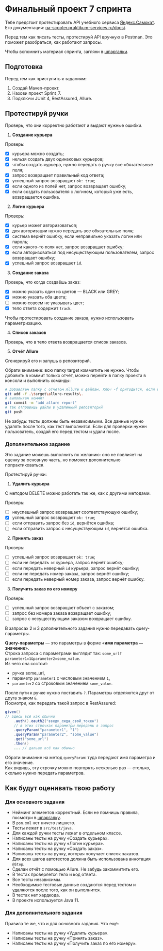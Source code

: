 # Финальный проект 7 спринта
Тебе предстоит протестировать API учебного сервиса [Яндекс.Самокат](https://qa-scooter.praktikum-services.ru/). Его документация: [qa-scooter.praktikum-services.ru/docs/]().

Перед тем как писать тесты, протестируй API вручную в Postman. Это поможет разобраться, как работают запросы.

Чтобы вспомнить материал спринта, загляни в [шпаргалки](https://praktikum.notion.site/API-9229b699ce7041e38a4f03ea7a777e81).

## Подготовка
Перед тем как приступить к заданиям:
1. Создай Maven-проект.
2. Назови проект Sprint_7.
3. Подключи JUnit 4, RestAssured, Allure.

## Протестируй ручки
Проверь, что они корректно работают и выдают нужные ошибки.
1. **Создание курьера**

Проверь:
- [x] курьера можно создать;
- [x] нельзя создать двух одинаковых курьеров;
- [x] чтобы создать курьера, нужно передать в ручку все обязательные поля;
- [x] запрос возвращает правильный код ответа;
- [x] успешный запрос возвращает `ok: true`;
- [x] если одного из полей нет, запрос возвращает ошибку;
- [x] если создать пользователя с логином, который уже есть, возвращается ошибка.

2. **Логин курьера**

Проверь:
- [x] курьер может авторизоваться;
- [x] для авторизации нужно передать все обязательные поля;
- [x] система вернёт ошибку, если неправильно указать логин или пароль;
- [x] если какого-то поля нет, запрос возвращает ошибку;
- [x] если авторизоваться под несуществующим пользователем, запрос возвращает ошибку;
- [x] успешный запрос возвращает `id`.

3. **Создание заказа**

Проверь, что когда создаёшь заказ:
- [x] можно указать один из цветов — BLACK или GREY;
- [x] можно указать оба цвета;
- [ ] можно совсем не указывать цвет;
- [x] тело ответа содержит `track`.

Чтобы протестировать создание заказа, нужно использовать параметризацию.

4. **Список заказов**

Проверь, что в тело ответа возвращается список заказов.

5. **Отчёт Allure**

Сгенерируй его и запушь в репозиторий.

Обрати внимание: всю папку target коммитить не нужно. Чтобы добавить в коммит только отчёт, можно перейти в папку проекта в консоли и выполнить команды:
```BASH
# добавляем папку с отчётом Allure к файлам. Ключ -f пригодится, если папка target указана в .gitignore
git add -f .\target\allure-results\.
# выполняем коммит
git commit -m "add allure report"
# так отправишь файлы в удалённый репозиторий
git push
```
Не забудь: тесты должны быть независимыми. Все данные нужно удалять после того, как тест выполнится. Если для проверки нужен пользователь, создай его перед тестом и удали после.

### **Дополнительное задание**
Это задание можешь выполнить по желанию: оно не повлияет на оценку за основную часть, но поможет дополнительно попрактиковаться.

Протестируй ручки:
1. **Удалить курьера**

С методом DELETE можно работать так же, как с другими методами.

Проверь:
- [ ] неуспешный запрос возвращает соответствующую ошибку;
- [x] успешный запрос возвращает `ok: true`;
- [ ] если отправить запрос без `id`, вернётся ошибка;
- [ ] если отправить запрос с несуществующим `id`, вернётся ошибка.

2. **Принять заказ**

Проверь:
- [ ] успешный запрос возвращает `ok: true`;
- [ ] если не передать `id` курьера, запрос вернёт ошибку;
- [ ] если передать неверный `id` курьера, запрос вернёт ошибку;
- [ ] если не передать номер заказа, запрос вернёт ошибку;
- [ ] если передать неверный номер заказа, запрос вернёт ошибку.

3. **Получить заказ по его номеру**

Проверь:
- [ ] успешный запрос возвращает объект с заказом;
- [ ] запрос без номера заказа возвращает ошибку;
- [ ] запрос с несуществующим заказом возвращает ошибку.

В запросах 2 и 3 дополнительного задания нужно передавать query-параметры.

**Query-параметры** — это параметры в форме «**имя параметра — значение**».\
Строка запроса с параметрами выглядит так: `some_url?parameter1=1&parameter2=some_value`.\
Из чего она состоит:
* ручка some_url,
* параметр `parameter1` с числовым значением `1`,
* `parameter2` со строковым значением `some_value`.

После пути к ручке нужно поставить `?`. Параметры отделяются друг от друга знаком `&`.\
Посмотри, как передать такой запрос в RestAssured:
```JAVA
given()
// здесь всё как обычно
    .auth().oauth2("введи_сюда_свой_токен")
    // в этих строчках параметры переданы в запрос
    .queryParam("parameter1", "1")
    .queryParam("parameter2", "some_value")
    .get("some_url")
    .then() 
    ... // дальше всё как обычно
```
Обрати внимание на метод `queryParam`: туда передают имя параметра и его значение.\
Как видишь, эту строчку можно повторять несколько раз — столько, сколько нужно передать параметров.

## Как будут оценивать твою работу
### Для основного задания
* Нейминг элементов корректный. Если не помнишь правила, посмотри в [шпаргалку](https://code.s3.yandex.net/qa-automation-engineer/java/cheatsheets/paid-track/sprint2/namingRules.pdf).
* В `pom.xml` нет ничего лишнего.
* Тесты лежат в `src/test/java`.
* Для каждой ручки тесты лежат в отдельном классе.
* Написаны тесты на ручку «Создать курьера».
* Написаны тесты на ручку «Логин курьера».
* Написаны тесты на ручку «Создать заказ».
* Написаны тесты на ручку, которая получает список заказов.
* Для всех шагов автотестов должна быть использована аннотация `@Step`.
* Сделан отчёт с помощью Allure. Не забудь закоммитить его.
* В тестах проверяется тело и код ответа.
* Все тесты независимы.
* Необходимые тестовые данные создаются перед тестом и удаляются после того, как он выполнится.
* В тестах нет хардкода.
* В проекте используется Java 11.
### Для дополнительного задания
Правила те же, что и для основного задания. Что ещё:
* Написаны тесты на ручку «Удалить курьера».
* Написаны тесты на ручку «Принять заказ».
* Написаны тесты на ручку «Получить заказ по его номеру».
